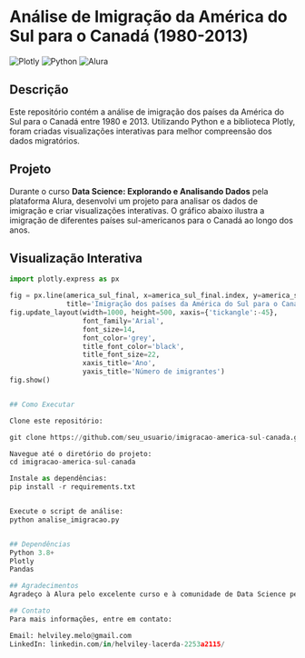 # Análise de Imigração da América do Sul para o Canadá (1980-2013)

![Plotly](https://img.shields.io/badge/Plotly-Interactive%20Plots-blue)
![Python](https://img.shields.io/badge/Python-3.8%2B-green)
![Alura](https://img.shields.io/badge/Alura-Data%20Science-orange)

## Descrição
Este repositório contém a análise de imigração dos países da América do Sul para o Canadá entre 1980 e 2013. Utilizando Python e a biblioteca Plotly, foram criadas visualizações interativas para melhor compreensão dos dados migratórios.

## Projeto
Durante o curso **Data Science: Explorando e Analisando Dados** pela plataforma Alura, desenvolvi um projeto para analisar os dados de imigração e criar visualizações interativas. O gráfico abaixo ilustra a imigração de diferentes países sul-americanos para o Canadá ao longo dos anos.

## Visualização Interativa
```python
import plotly.express as px

fig = px.line(america_sul_final, x=america_sul_final.index, y=america_sul_final.columns, color='País',
              title='Imigração dos países da América do Sul para o Canadá no período de 1980 a 2013', markers=True)
fig.update_layout(width=1000, height=500, xaxis={'tickangle':-45},
                  font_family='Arial',
                  font_size=14,
                  font_color='grey',
                  title_font_color='black',
                  title_font_size=22,
                  xaxis_title='Ano',
                  yaxis_title='Número de imigrantes')
fig.show()


## Como Executar

Clone este repositório:

git clone https://github.com/seu_usuario/imigracao-america-sul-canada.git

Navegue até o diretório do projeto:
cd imigracao-america-sul-canada

Instale as dependências:
pip install -r requirements.txt


Execute o script de análise:
python analise_imigracao.py


## Dependências
Python 3.8+
Plotly
Pandas

## Agradecimentos
Agradeço à Alura pelo excelente curso e à comunidade de Data Science pelo suporte contínuo.

## Contato
Para mais informações, entre em contato:

Email: helviley.melo@gmail.com
LinkedIn: linkedin.com/in/helviley-lacerda-2253a2115/

